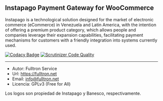 ## Instapago Payment Gateway for WooCommerce

Instapago is a technological solution designed for the market of electronic commerce (eCommerce) in Venezuela and Latin America, with the intention of offering a premium product category, which allows people and companies leverage their expansion capabilities, facilitating payment mechanisms for customers with a friendly integration into systems currently used.


[![Codacy Badge](https://api.codacy.com/project/badge/Grade/464890a00bc04d3daec660efdcfc9e9f)](https://www.codacy.com/app/ElBlogDeAbr4xas/instapago?utm_source=github.com&utm_medium=referral&utm_content=abr4xas/instapago&utm_campaign=badger)
[![Scrutinizer Code Quality](https://scrutinizer-ci.com/g/abr4xas/instapago/badges/quality-score.png?b=master)](https://scrutinizer-ci.com/g/abr4xas/instapago/?branch=master)

---

* Autor: Fulltron Service
* Url: https://fulltron.net
* Email: info@fulltron.net
* Licencia: GPLv3 (Free for All)


Los logos son propiedad de Instapago y Banesco, respectivamente.
